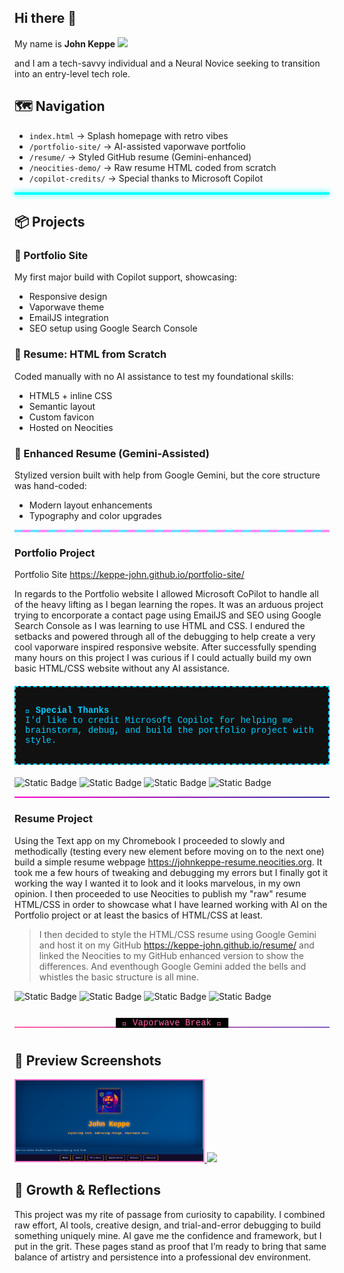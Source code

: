 ## Hi there 👋

My name is **John Keppe** <img src="https://robohash.org/74.33.170.190.png ?size=100x100">

and I am a tech-savvy individual and a Neural Novice seeking to transition into an entry-level tech role.

## 🗺️ Navigation
- `index.html` → Splash homepage with retro vibes
- `/portfolio-site/` → AI-assisted vaporwave portfolio
- `/resume/` → Styled GitHub resume (Gemini-enhanced)
- `/neocities-demo/` → Raw resume HTML coded from scratch
- `/copilot-credits/` → Special thanks to Microsoft Copilot

<hr style="border: none; height: 4px; background-color: #00ffff; box-shadow: 0 0 10px #00ffff;">

## 📦 Projects
### 🌠 Portfolio Site
My first major build with Copilot support, showcasing:
- Responsive design
- Vaporwave theme
- EmailJS integration
- SEO setup using Google Search Console

### 🧩 Resume: HTML from Scratch
Coded manually with no AI assistance to test my foundational skills:
- HTML5 + inline CSS
- Semantic layout
- Custom favicon
- Hosted on Neocities

### 💎 Enhanced Resume (Gemini-Assisted)
Stylized version built with help from Google Gemini, but the core structure was hand-coded:
- Modern layout enhancements
- Typography and color upgrades

<hr style="border: none; height: 4px; background: repeating-linear-gradient(
    -45deg,
    #ff8cf7,
    #ff8cf7 10px,
    #6be0ff 10px,
    #6be0ff 20px
);">

<h3>Portfolio Project</h3>

Portfolio Site <a href:>https://keppe-john.github.io/portfolio-site/</a>

In regards to the Portfolio website I allowed Microsoft CoPilot to handle all of the heavy lifting as I began learning the ropes. It was an arduous project trying to encorporate a contact page using EmailJS and SEO using Google Search Console as I was learning to use HTML and CSS. I endured the setbacks and powered through all of the debugging to help create a very cool vaporware inspired responsive website. After successfully spending many hours on this project I was curious if I could actually build my own basic HTML/CSS website without any AI assistance. 

<div style="border: 2px dashed #01CDFE; padding: 15px; margin: 20px 0; background-color: #111; color: #01CDFE; font-family: 'Courier New', monospace;">
  <p><strong>🤖 Special Thanks</strong><br>
  I'd like to credit Microsoft Copilot for helping me brainstorm, debug, and build the portfolio project with style.</p>
</div>

 ![Static Badge](https://img.shields.io/badge/Built%20with%20Copilot-%2301CDFE?style=plastic&label=Portfolio&labelColor=%2301CDFE&color=%23FF71CE%20) ![Static Badge](https://img.shields.io/badge/HTML-%23300350%20?style=plastic) ![Static Badge](https://img.shields.io/badge/CSS-%23F9AC53?style=plastic) ![Static Badge](https://img.shields.io/badge/SEO-%23153CB4?style=plastic)

<hr style="border: none; height: 2px; background-image: linear-gradient(to right, #ff00cc, #333399);">

<h3>Resume Project</h3>

Using the Text app on my Chromebook I proceeded to slowly and methodically (testing every new element before moving on to the next one) build a simple resume webpage <a href:>https://johnkeppe-resume.neocities.org</a>. It took me a few hours of tweaking and debugging my errors but I finally got it working the way I wanted it to look and it looks marvelous, in my own opinion. I then proceeded to use Neocities to publish my "raw" resume HTML/CSS in order to showcase what I have learned working with AI on the Portfolio project or at least the basics of HTML/CSS at least.

> I then decided to style the HTML/CSS resume using Google Gemini and host it on my GitHub <a href:>https://keppe-john.github.io/resume/</a> and linked the Neocities to my GitHub enhanced version to show the differences. And eventhough Google Gemini added the bells and whistles the basic structure is all mine.

![Static Badge](https://img.shields.io/badge/Published%20on%20Neocities-%23B967FF?style=plastic&label=Resume&labelColor=%23B967FF&color=%2305FFA1) ![Static Badge](https://img.shields.io/badge/Google%20Gemini-%23F62E97?style=plastic&label=Resume%20Enhanced&color=%23FFFB96) ![Static Badge](https://img.shields.io/badge/HTML-%23300350%20?style=plastic) ![Static Badge](https://img.shields.io/badge/CSS-%23F9AC53?style=plastic) 

<div style="text-align: center; position: relative; margin: 40px 0;">
  <hr style="border: none; height: 2px; background: linear-gradient(to right, #ff61a6, #845ec2);">
  <span style="position: absolute; top: -14px; left: 50%; transform: translateX(-50%);
        background-color: #000; color: #ff61a6; padding: 0 10px; font-family: 'Courier New', monospace;">
    🔮 Vaporwave Break 🔮
  </span>
</div>

## 📸 Preview Screenshots

<a href="https://keppe-john.github.io/portfolio-site/">
  <img src="portfolio.png" alt="Portfolio Preview" style="width:300px; border: 2px solid #ff71ce;">
</a>


<img src="https://robohash.org/74.33.170.190.png?set=set4&size=100x100">

## 🚧 Growth & Reflections
This project was my rite of passage from curiosity to capability. I combined raw effort, AI tools, creative design, and trial-and-error debugging to build something uniquely mine. AI gave me the confidence and framework, but I put in the grit. These pages stand as proof that I’m ready to bring that same balance of artistry and persistence into a professional dev environment.

